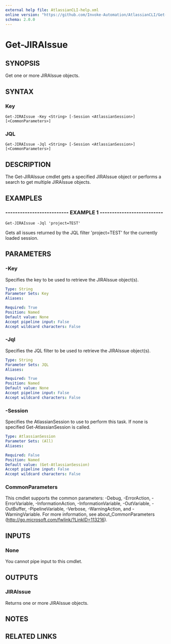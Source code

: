 ```yaml
---
external help file: AtlassianCLI-help.xml
online version: "https://github.com/Invoke-Automation/AtlassianCLI/Get-JIRAIssue.md"
schema: 2.0.0
---
```


# Get-JIRAIssue

## SYNOPSIS
Get one or more JIRAIssue objects.

## SYNTAX

### Key
```
Get-JIRAIssue -Key <String> [-Session <AtlassianSession>] [<CommonParameters>]
```

### JQL
```
Get-JIRAIssue -Jql <String> [-Session <AtlassianSession>] [<CommonParameters>]
```

## DESCRIPTION
The Get-JIRAIssue cmdlet gets a specified JIRAIssue object or performs a search to get multiple JIRAIssue objects.

## EXAMPLES

### -------------------------- EXAMPLE 1 --------------------------
```
Get-JIRAIssue -Jql 'project=TEST'
```

Gets all issues returned by the JQL filter 'project=TEST' for the currently loaded session.

## PARAMETERS

### -Key
Specifies the key to be used to retrieve the JIRAIssue object(s).

```yaml
Type: String
Parameter Sets: Key
Aliases: 

Required: True
Position: Named
Default value: None
Accept pipeline input: False
Accept wildcard characters: False
```

### -Jql
Specifies the JQL filter to be used to retrieve the JIRAIssue object(s).

```yaml
Type: String
Parameter Sets: JQL
Aliases: 

Required: True
Position: Named
Default value: None
Accept pipeline input: False
Accept wildcard characters: False
```

### -Session
Specifies the AtlassianSession to use to perform this task.
If none is specified Get-AtlassianSession is called.

```yaml
Type: AtlassianSession
Parameter Sets: (All)
Aliases: 

Required: False
Position: Named
Default value: (Get-AtlassianSession)
Accept pipeline input: False
Accept wildcard characters: False
```

### CommonParameters
This cmdlet supports the common parameters: -Debug, -ErrorAction, -ErrorVariable, -InformationAction, -InformationVariable, -OutVariable, -OutBuffer, -PipelineVariable, -Verbose, -WarningAction, and -WarningVariable. For more information, see about_CommonParameters (http://go.microsoft.com/fwlink/?LinkID=113216).

## INPUTS

### None
You cannot pipe input to this cmdlet.

## OUTPUTS

### JIRAIssue
Returns one or more JIRAIssue objects.

## NOTES

## RELATED LINKS

